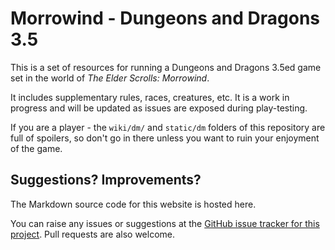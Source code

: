 # Morrowind - Dungeons and Dragons 3.5

This is a set of resources for running a Dungeons and Dragons 3.5ed game set in the world of *The Elder Scrolls: Morrowind*.

It includes supplementary rules, races, creatures, etc. It is a work in progress and will be updated as issues are exposed during play-testing.

If you are a player - the `wiki/dm/` and `static/dm` folders of this repository are full of spoilers, so don't go in there unless you want to ruin your enjoyment of the game.

## Suggestions? Improvements?

The Markdown source code for this website is hosted here.

You can raise any issues or suggestions at the [GitHub issue tracker for this project](https://github.com/LiaungYip/morrowind-dnd3.5/issues). Pull requests are also welcome.
